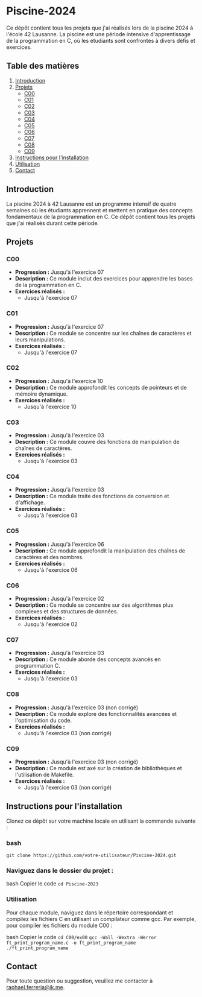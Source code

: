 # Piscine-2024

Ce dépôt contient tous les projets que j'ai réalisés lors de la piscine 2024 à l'école 42 Lausanne. La piscine est une période intensive d'apprentissage de la programmation en C, où les étudiants sont confrontés à divers défis et exercices.

## Table des matières
1. [Introduction](#introduction)
2. [Projets](#projets)
    - [C00](#c00)
    - [C01](#c01)
    - [C02](#c02)
    - [C03](#c03)
    - [C04](#c04)
    - [C05](#c05)
    - [C06](#c06)
    - [C07](#c07)
    - [C08](#c08)
    - [C09](#c09)
3. [Instructions pour l'installation](#instructions-pour-linstallation)
4. [Utilisation](#utilisation)
5. [Contact](#contact)

## Introduction
La piscine 2024 à 42 Lausanne est un programme intensif de quatre semaines où les étudiants apprennent et mettent en pratique des concepts fondamentaux de la programmation en C. Ce dépôt contient tous les projets que j'ai réalisés durant cette période.

## Projets

### C00
- **Progression :** Jusqu'à l'exercice 07
- **Description :** Ce module inclut des exercices pour apprendre les bases de la programmation en C.
- **Exercices réalisés :**
  - Jusqu'à l'exercice 07

### C01
- **Progression :** Jusqu'à l'exercice 07
- **Description :** Ce module se concentre sur les chaînes de caractères et leurs manipulations.
- **Exercices réalisés :**
  - Jusqu'à l'exercice 07

### C02
- **Progression :** Jusqu'à l'exercice 10
- **Description :** Ce module approfondit les concepts de pointeurs et de mémoire dynamique.
- **Exercices réalisés :**
  - Jusqu'à l'exercice 10

### C03
- **Progression :** Jusqu'à l'exercice 03
- **Description :** Ce module couvre des fonctions de manipulation de chaînes de caractères.
- **Exercices réalisés :**
  - Jusqu'à l'exercice 03

### C04
- **Progression :** Jusqu'à l'exercice 03
- **Description :** Ce module traite des fonctions de conversion et d'affichage.
- **Exercices réalisés :**
  - Jusqu'à l'exercice 03

### C05
- **Progression :** Jusqu'à l'exercice 06
- **Description :** Ce module approfondit la manipulation des chaînes de caractères et des nombres.
- **Exercices réalisés :**
  - Jusqu'à l'exercice 06

### C06
- **Progression :** Jusqu'à l'exercice 02
- **Description :** Ce module se concentre sur des algorithmes plus complexes et des structures de données.
- **Exercices réalisés :**
  - Jusqu'à l'exercice 02

### C07
- **Progression :** Jusqu'à l'exercice 03
- **Description :** Ce module aborde des concepts avancés en programmation C.
- **Exercices réalisés :**
  - Jusqu'à l'exercice 03

### C08
- **Progression :** Jusqu'à l'exercice 03 (non corrigé)
- **Description :** Ce module explore des fonctionnalités avancées et l'optimisation du code.
- **Exercices réalisés :**
  - Jusqu'à l'exercice 03 (non corrigé)

### C09
- **Progression :** Jusqu'à l'exercice 03 (non corrigé)
- **Description :** Ce module est axé sur la création de bibliothèques et l'utilisation de Makefile.
- **Exercices réalisés :**
  - Jusqu'à l'exercice 03 (non corrigé)

## Instructions pour l'installation
Clonez ce dépôt sur votre machine locale en utilisant la commande suivante :

### bash
```git clone https://github.com/votre-utilisateur/Piscine-2024.git```

### Naviguez dans le dossier du projet :

bash
Copier le code
```cd Piscine-2023```

### Utilisation
Pour chaque module, naviguez dans le répertoire correspondant et compilez les fichiers C en utilisant un compilateur comme gcc. Par exemple, pour compiler les fichiers du module C00 :

bash
Copier le code
```cd C00/ex00```
```gcc -Wall -Wextra -Werror ft_print_program_name.c -o ft_print_program_name```
```./ft_print_program_name```

## Contact
Pour toute question ou suggestion, veuillez me contacter à raphael.ferreria@ik.me.
